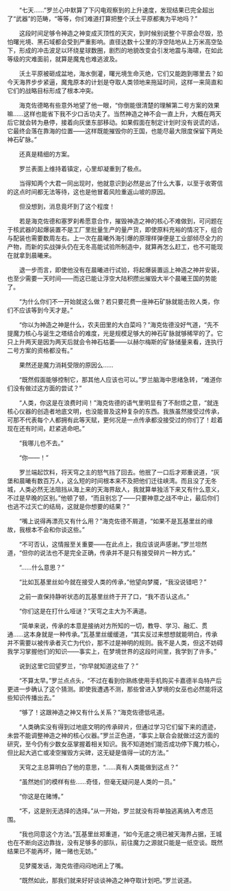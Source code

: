 　　“七天……”罗兰心中默算了下闪电观察到的上升速度，发现结果已完全超出了“武器”的范畴，“等等，你们难道打算把整个沃土平原都夷为平地吗？”

　　这段时间足够令神造之神变成灭顶性的天灾，到时候别说整个平原会尽毁，恐怕曙光境、黑石域都会受到严重影响。直径达数十公里的浮空陆地从上万米高空坠下，形成的冲击波足以环绕星球数圈，剧烈的地貌改变会引发地震与海啸，在如此等级的灾难面前，就算是魔鬼也难逃波及。

　　沃土平原被砸成盆地，海水倒灌，曙光境生命灭绝，它们又能跑到哪里去？如今天海界步步紧逼，魔鬼原本的计划是夺取人类领地来拖延时间，这样一来简直和它们的战略目标形成了根本冲突。

　　海克佐德略有些意外地望了他一眼，“你倒能很清楚的理解第二号方案的效果嘛……这样也能省下我不少口舌功夫了。当然神造之神不会一直上升，大概在两天后它就会转为悬停，接着向灰堡东部移动。如果假面在制定计划时没有说谎的话，它最终会落在靠海的位置——这样既能摧毁你的王国，也能尽最大限度保留下两处神石矿脉。”

　　还真是精细的方案。

　　罗兰表面上维持着镇定，心里却凝重到了极点。

　　当得知两个大君一同出现时，他就意识到必然是出了什么大事，以至于收寄信的这点时间都无法等待，这也是他冒着风险重返山坡的原因。

　　但没想到，消息竟坏到了这个程度！

　　若是海克佐德和塞罗刹希愿意合作，摧毁神造之神的核心不难做到，可问题在于核武器的起爆装置不是工厂里批量生产的量产货，即使原料充裕的情况下，组合与配装也需要数周左右。上一次在晨曦外海引爆的原理样弹便是工业部倾尽全力的产物，而新的实战弹头仍在无冬高能试验所制造中，就算再怎么赶工，也不可能现在就拿到晨曦来。

　　退一步而言，即使他没有在晨曦进行试验，将起爆装置运上神造之神并安装，也至少需要一天时间——而这已能让浮空大陆积攒出摧毁大半个晨曦王国的势能了。

　　“为什么你们不一开始就这么做？若只要花费一座神石矿脉就能击败人类，你们不应该等到今天才是。”

　　“你以为神造之神是什么，农夫田里的大白菜吗？”海克佐德没好气道，“先不提魔力核心与诞生之塔结合的难度，光是规模足够大的神石矿脉就够稀罕的了。它只上升两天是因为两天后就会令神石枯萎——以赫尔梅斯的矿脉储量来看，连执行二号方案的资格都没有。”

　　果然还是魔力消耗受限的原因么……

　　“既然假面能够控制它，那其他人应该也可以。”罗兰脑海中思绪急转，“难道你们没有做过这方面的尝试？”

　　“人类，你这是在浪费时间！”海克佐德的语气里明显有了不耐烦之意，“就连核心仪器的创造者地底文明，也没能普及这种复杂的东西。我族虽然接受过传承，可那不代表每个人都拥有此等天赋，更何况是一点传承都没接受过的你们了！趁着现在还有时间，赶紧逃命吧。”

　　“我哪儿也不去。”

　　“你——！”

　　罗兰端起饮料，将天穹之主的怒气挡了回去。他抿了一口后才郑重说道，“灰堡和晨曦有数百万人，这么短的时间根本来不及把他们迁往峡湾。而且没了无冬城，人类必然无法阻挡从海上来的天海界敌人，我就算单独活下来又有什么意义，不过是早晚的区别。”他顿了顿，“而且别忘了——只要神意之战不中止，最后你们也逃不过灭亡的结局，这就是你想要的结果？”

　　“嘴上说得再漂亮又有什么用？”海克佐德不屑道，“如果不是瓦基里丝的缘故，我根本不会和你谈这些。”

　　“不可否认，这情报至关重要——在此点上，我应该说声感谢。”罗兰坦然道，“但你的说法也不是完全正确，传承并不是只有接受碎片一种方式。”

　　“……什么意思？”

　　“比如瓦基里丝如今就在接受人类的传承，”他望向梦魇，“我没说错吧？”

　　之前一直保持静听状态的瓦基里丝终于开了口，“我不否认这点。”

　　“你们这是在打什么哑谜？”天穹之主大为不满道。

　　“简单来说，传承的本意是接纳对方所知的一切，教导、学习、融汇、贯通……这本身就是一种传承。”瓦基里丝缓缓道，“其实反过来想想就能明白，传承并不需要以被传承者灭亡为代价，那不过是神明的规则。我不是人类，但这不妨碍我学习掌握他们的知识——事实上，在梦境世界的这段时间里，我学到了许多。”

　　说到这里它回望罗兰，“你早就知道这些了？”

　　“不算太早。”罗兰点点头，“不过在看到你熟练使用手机购买卡嘉德半岛特产后更进一步确认了这个猜测。即使我遭遇不测，那些曾进入梦境的女巫也必然能将这些知识传播出去。”

　　“够了！这跟神造之神又有什么关系？”海克佐德低吼道。

　　“人类确实没有得到过地底文明的传承碎片，但通过学习它们留下来的遗迹，未尝不能调整神造之神的核心仪器。”罗兰正色道，“事实上联合会就做过这方面的研究，至今仍有少数女巫掌握着相关知识。我不知道她们能否成功停下魔力核心，但比起大逃亡或凌空摧毁方尖碑，这无疑是值得一试的方法。”

　　天穹之主总算明白了他的意思，“……真有人类能做到这点？”

　　“虽然她们的模样有些……奇怪，但毫无疑问是人类的一员。”

　　“你这是在赌博。”

　　“不，这是别无选择的选择。”从一开始，罗兰就没有将单独逃离纳入考虑范围。

　　“我也同意这个方法。”瓦基里丝郑重道，“如今无底之境已被天海界占据，王城也在不断向这边靠拢，没有足够多的部队，前往魔力之源就只能是一纸空谈。既然结果已不能再坏，赌一赌也无妨。”

　　见梦魇发话，海克佐德闷闷地闭上了嘴。

　　“既然如此，那我们就来好好谈谈神造之神夺取计划吧。”罗兰说道。
